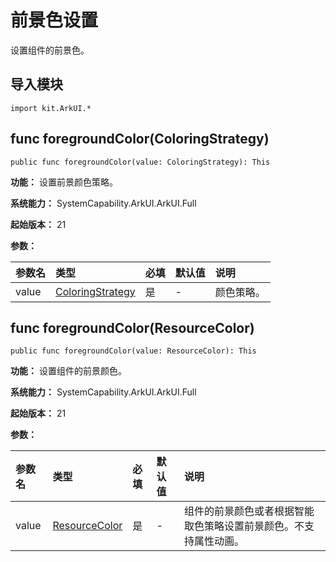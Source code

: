 # 前景色设置

设置组件的前景色。

## 导入模块

```cangjie
import kit.ArkUI.*
```

## func foregroundColor(ColoringStrategy)

```cangjie
public func foregroundColor(value: ColoringStrategy): This
```

**功能：** 设置前景颜色策略。

**系统能力：** SystemCapability.ArkUI.ArkUI.Full

**起始版本：** 21

**参数：**

|参数名|类型|必填|默认值|说明|
|:---|:---|:---|:---|:---|
|value|[ColoringStrategy](#)|是|-|颜色策略。|

## func foregroundColor(ResourceColor)

```cangjie
public func foregroundColor(value: ResourceColor): This
```

**功能：** 设置组件的前景颜色。

**系统能力：** SystemCapability.ArkUI.ArkUI.Full

**起始版本：** 21

**参数：**

|参数名|类型|必填|默认值|说明|
|:---|:---|:---|:---|:---|
|value|[ResourceColor](./cj-common-types.md#interface-resourcecolor)|是|-|组件的前景颜色或者根据智能取色策略设置前景颜色。不支持属性动画。|

